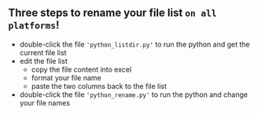 ## Three steps to rename your file list ```on all platforms```!
- double-click the file ```'python_listdir.py'``` to run the python and get the current file list
- edit the file list
  - copy the file content into excel
  - format your file name
  - paste the two columns back to the file list
- double-click the file ```'python_rename.py'``` to run the python and change your file names
